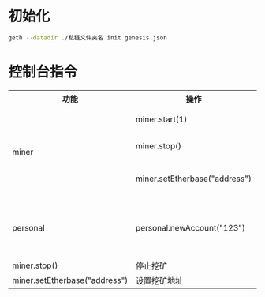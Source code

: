 
# 初始化
```sh
geth --datadir ./私链文件夹名 init genesis.json
```
# 控制台指令
<table>
    <tr> <!-- 第一行数据 -->
        <th colspan="1">功能</th> <!-- 表头，用于居中显示；合并 9 行为 CBW 数据封包 -->
        <th colspan="1">操作</th> <!-- 表头，用于居中显示；合并 9 行为 CBW 数据封包 -->
        <th colspan="1">描述</th> <!-- 表头，用于居中显示；合并 9 行为 CBW 数据封包 -->
    </tr>
    <tr> <!-- 第二行数据 -->
        <td rowspan="3">miner</td>
        <td colspan="1">miner.start(1)</td>
        <td colspan="1">开始挖矿</td>
    </tr>
    <tr>
        <td colspan="1">miner.stop()</td>
        <td colspan="1">停止挖矿</td>
    </tr>
    <tr>
        <td colspan="1">miner.setEtherbase("address")</td>
        <td colspan="1">设置挖矿地址</td>
    </tr>
        <tr> <!-- 第三行数据 -->
        <td rowspan="1">personal</td>
        <td colspan="1">personal.newAccount("123")</td>
        <td colspan="1">创建账户(密码：123)</td>
    </tr>
    <tr>
        <td colspan="1">miner.stop()</td>
        <td colspan="1">停止挖矿</td>
    </tr>
    <tr>
        <td colspan="1">miner.setEtherbase("address")</td>
        <td colspan="1">设置挖矿地址</td>
    </tr>


    
</table>
